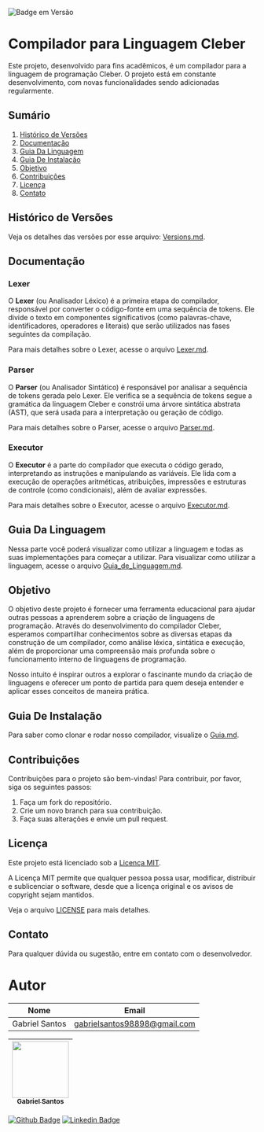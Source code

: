 ![Badge em Versão](http://img.shields.io/static/v1?label=Versão&message=1.2.0&color=GREEN&style=for-the-badge)

# Compilador para Linguagem Cleber

Este projeto, desenvolvido para fins acadêmicos, é um compilador para a linguagem de programação Cleber. O projeto está em constante desenvolvimento, com novas funcionalidades sendo adicionadas regularmente.

## Sumário

1. [Histórico de Versões](#histórico-de-versões)
2. [Documentação](#documentação)
3. [Guia Da Linguagem](#guia-da-linguagem)
4. [Guia De Instalação](#guia-de-instalação)
5. [Objetivo](#objetivo) 
6. [Contribuições](#contribuições)
7. [Licença](#licença)
8. [Contato](#contato)

## Histórico de Versões

Veja os detalhes das versões por esse arquivo: [Versions.md](VERSIONS.md).

## Documentação

### Lexer

O **Lexer** (ou Analisador Léxico) é a primeira etapa do compilador, responsável por converter o código-fonte em uma sequência de tokens. Ele divide o texto em componentes significativos (como palavras-chave, identificadores, operadores e literais) que serão utilizados nas fases seguintes da compilação.

Para mais detalhes sobre o Lexer, acesse o arquivo [Lexer.md](./Documentação/LEXER.md
).

### Parser

O **Parser** (ou Analisador Sintático) é responsável por analisar a sequência de tokens gerada pelo Lexer. Ele verifica se a sequência de tokens segue a gramática da linguagem Cleber e constrói uma árvore sintática abstrata (AST), que será usada para a interpretação ou geração de código.

Para mais detalhes sobre o Parser, acesse o arquivo [Parser.md](./Documentação/PARSER.md).

### Executor

O **Executor** é a parte do compilador que executa o código gerado, interpretando as instruções e manipulando as variáveis. Ele lida com a execução de operações aritméticas, atribuições, impressões e estruturas de controle (como condicionais), além de avaliar expressões.

Para mais detalhes sobre o Executor, acesse o arquivo [Executor.md](./Documentação/EXECUTOR.md).

## Guia Da Linguagem

Nessa parte você poderá visualizar como utilizar a linguagem e todas as suas implementações para começar a utilizar.
Para visualizar como utilizar a linguagem, acesse o arquivo [Guia_de_Linguagem.md](./Documentação/GUIA_DE_LINGUAGEM.md).

## Objetivo

O objetivo deste projeto é fornecer uma ferramenta educacional para ajudar outras pessoas a aprenderem sobre a criação de linguagens de programação. Através do desenvolvimento do compilador Cleber, esperamos compartilhar conhecimentos sobre as diversas etapas da construção de um compilador, como análise léxica, sintática e execução, além de proporcionar uma compreensão mais profunda sobre o funcionamento interno de linguagens de programação.

Nosso intuito é inspirar outros a explorar o fascinante mundo da criação de linguagens e oferecer um ponto de partida para quem deseja entender e aplicar esses conceitos de maneira prática.

## Guia De Instalação

Para saber como clonar e rodar nosso compilador, visualize o [Guia.md](./Documentação/GUIA.md).

## Contribuições

Contribuições para o projeto são bem-vindas! Para contribuir, por favor, siga os seguintes passos:

1. Faça um fork do repositório.
2. Crie um novo branch para sua contribuição.
3. Faça suas alterações e envie um pull request.

## Licença

Este projeto está licenciado sob a [Licença MIT](LICENSE).

A Licença MIT permite que qualquer pessoa possa usar, modificar, distribuir e sublicenciar o software, desde que a licença original e os avisos de copyright sejam mantidos.

Veja o arquivo [LICENSE](LICENSE) para mais detalhes.


## Contato

Para qualquer dúvida ou sugestão, entre em contato com o desenvolvedor.

# Autor
|Nome|Email|
| -------- | -------- | 
|Gabriel Santos|gabrielsantos98898@gmail.com|

[<img src="https://github.com/gabrielsantos969.png" width=115 > <br> <sub> Gabriel Santos </sub>](https://github.com/gabrielsantos969) |
| :---: |  

[![Github Badge](https://img.shields.io/badge/-Github-000?style=flat-square&logo=Github&logoColor=white&link=https://github.com/gabrielsantos969)](https://github.com/gabrielsantos969)
[![Linkedin Badge](https://img.shields.io/badge/-LinkedIn-blue?style=flat-square&logo=Linkedin&logoColor=white&link=https://www.linkedin.com/in/gabriel-santos-b53632196/)](https://www.linkedin.com/in/gabriel-santos-b53632196/)


